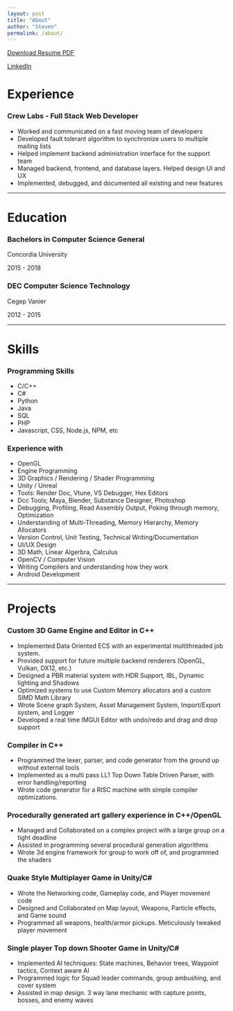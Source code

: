 ```yaml
---
layout: post
title: "About"
author: "Steven"
permalink: /about/
---
```


[Download Resume PDF](/assets/StevenTucciCV.pdf)

[LinkedIn](https://www.linkedin.com/in/steven-tucci-992894a5/)

# Experience
### Crew Labs - Full Stack Web Developer

+ Worked and communicated on a fast moving team of developers
+ Developed fault tolerant algorithm to synchronize users to multiple mailing lists
+ Helped implement backend administration interface for the support team
+ Managed backend, frontend, and database layers. Helped design UI and UX
+ Implemented, debugged, and documented all existing and new features

<hr>

# Education
### Bachelors in Computer Science General
Concordia University

2015 - 2018

### DEC Computer Science Technology
Cegep Vanier

2012 - 2015

<hr>

# Skills
### Programming Skills
+ C/C++
+ C# 
+ Python
+ Java
+ SQL
+ PHP
+ Javascript, CSS, Node.js, NPM, etc

### Experience with
+ OpenGL 
+ Engine Programming 
+ 3D Graphics / Rendering / Shader Programming
+ Unity / Unreal
+ Tools: Render Doc, Vtune, VS Debugger, Hex Editors
+ Dcc Tools; Maya, Blender, Substance Designer, Photoshop
+ Debugging, Profiling, Read Assembly Output, Poking through memory, Optimization
+ Understanding of Multi-Threading, Memory Hierarchy, Memory Allocators
+ Version Control, Unit Testing, Technical Writing/Documentation
+ UI/UX Design
+ 3D Math, Linear Algerbra, Calculus
+ OpenCV / Computer Vision
+ Writing Compilers and understanding how they work
+ Android Development

<hr>

# Projects

### Custom 3D Game Engine and Editor in C++
+ Implemented Data Oriented ECS with an experimental multithreaded job system. 
+ Provided support for future multiple backend renderers (OpenGL, Vulkan, DX12, etc.)
+ Designed a PBR material system with HDR Support, IBL, Dynamic lighting and Shadows
+ Optimized systems to use Custom Memory allocators and a custom SIMD Math Library
+ Wrote Scene graph System, Asset Management System, Import/Export system, and Logger
+ Developed a real time IMGUI Editor with undo/redo and drag and drop support

### Compiler in C++ 
+ Programmed the lexer, parser, and code generator from the ground up without external tools
+ Implemented as a multi pass LL1 Top Down Table Driven Parser, with error handling/reporting
+ Wrote code generator for a RISC machine with simple compiler optimizations.

### Procedurally generated art gallery experience in C++/OpenGL
+ Managed and Collaborated on a complex project with a large group on a tight deadline
+ Assisted in programming several procedural generation algorithms
+ Wrote 3d engine framework for group to work off of, and programmed the shaders

### Quake Style Multiplayer Game in Unity/C#
+ Wrote the Networking code, Gameplay code, and Player movement code
+ Designed and Collaborated on Map layout, Weapons, Particle effects, and Game sound
+ Programmed all weapons, health/armor pickups. Meticulously tweaked player movement

### Single player Top down Shooter Game in Unity/C#
+ Implemented AI techniques: State machines, Behavior trees, Waypoint tactics, Context aware AI
+ Programmed logic for Squad leader commands, group ambushing, and cover system
+ Assisted in map design.  3 way lane mechanic with capture points, bosses, and enemy waves






